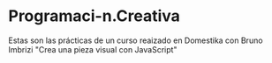 # Programaci-n.Creativa
Estas son las prácticas de un curso reaizado en Domestika con Bruno Imbrizi "Crea una pieza visual con JavaScript"
